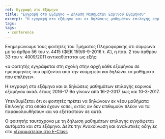 ```yaml
---
ref: Εγγραφή στο Εξάμηνο
title: "Εγγραφή στο Εξάμηνο – Δήλωση Μαθημάτων Εαρινού Εξαμήνου"
excerpt: "Η εγγραφή στο εξάμηνο και οι δηλώσεις μαθημάτων επιλογής εαρινού εξαμήνου ακαδ. έτους 2016-17 θα γίνουν από 16-2-2017 έως και 10-3-2017."
tags:
tags:
 - conference
---
```

Ενημερώνουμε τους φοιτητές του Τμήματος Πληροφορικής ότι σύμφωνα με το άρθρο 56 του ν. 4415 (ΦΕΚ 159/6-9-2016 τ. Α’), η παρ. 2 του άρθρου 33 του ν. 4009/2011 αντικαθίσταται ως εξής:

«ο φοιτητής εγγράφεται στη σχολή στην αρχή κάθε εξαμήνου σε ημερομηνίες που ορίζονται από την κοσμητεία και δηλώνει τα μαθήματα που επιλέγει».

Η εγγραφή στο εξάμηνο και οι δηλώσεις μαθημάτων επιλογής εαρινού εξαμήνου ακαδ. έτους 2016-17 θα γίνουν από 16-2-2017 έως και 10-3-2017.

Yπενθυμίζεται ότι οι φοιτητές πρέπει να δηλώνουν εκ νέου μαθήματα Επιλογής στα οποία έχουν κοπεί, εκτός αν δεν επιθυμούν πλέον να τα παρακολουθήσουν και να εξεταστούν σε αυτά.

Ο φοιτητής ταυτόχρονα με τη δήλωση μαθημάτων επιλογής εγγράφεται αυτόματα και στο εξάμηνο.
Δείτε την Ανακοίνωση και αναλυτικές οδηγίες στο [«Γραμματεία» στο E-Class](https://e-class.ionio.gr/courses/DCS284/)
